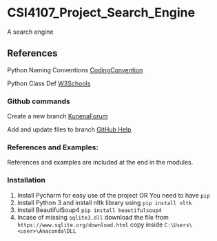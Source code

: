 # CSI4107_Project_Search_Engine

A search engine

## References

Python Naming Conventions [CodingConvention](https://visualgit.readthedocs.io/en/latest/pages/naming_convention.html)

Python Class Def [W3Schools](https://www.w3schools.com/python/python_classes.asp)

### Github commands

Create a new branch [KunenaForum](https://github.com/Kunena/Kunena-Forum/wiki/Create-a-new-branch-with-git-and-manage-branches)

Add and update files to branch [GitHub Help](https://help.github.com/en/github/managing-files-in-a-repository/adding-a-file-to-a-repository-using-the-command-line)

### References and Examples:

References and examples are included at the end in the modules.

### Installation

1. Install Pycharm for easy use of the project
   OR
   You need to have `pip`
1. Install Python 3 and install nltk library using `pip install nltk`
1. Install BeautifulSoup4 `pip install beautifulsoup4`
1. Incase of missing `sqlite3.dll` download the file from `https://www.sqlite.org/download.html` copy inside `C:\Users\<user>\Anaconda\DLL`
